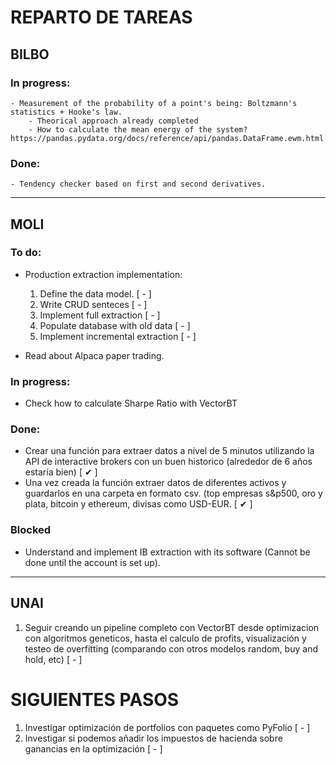# REPARTO DE TAREAS
## **BILBO**

### In progress:
    - Measurement of the probability of a point's being: Boltzmann's statistics + Hooke's law.
        - Theorical approach already completed
        - How to calculate the mean energy of the system? https://pandas.pydata.org/docs/reference/api/pandas.DataFrame.ewm.html

### Done:
    - Tendency checker based on first and second derivatives.

---
## **MOLI**

### To do:
- Production extraction implementation:
    
    1. Define the data model. [ - ]
    2. Write CRUD senteces [ - ]
    3. Implement full extraction [ - ]
    4. Populate database with old data [ - ]
    5. Implement incremental extraction [ - ]


- Read about Alpaca paper trading.
### In progress:
- Check how to calculate Sharpe Ratio with VectorBT

### Done:
- Crear una función para extraer datos a nivel de 5 minutos utilizando la API de interactive brokers con un buen historico (alrededor de 6 años estaría bien) [ &#10004; ]
- Una vez creada la función extraer datos de diferentes activos y guardarlos en una carpeta en formato csv. (top empresas s&p500, oro y plata, bitcoin y ethereum, divisas como USD-EUR. [  &#10004; ]

### Blocked

- Understand and implement IB extraction with its software (Cannot be done until the account is set up).

---
## **UNAI**
1. Seguir creando un pipeline completo con VectorBT desde optimizacion con algoritmos geneticos, hasta el calculo de profits, visualización y testeo de overfitting (comparando con otros modelos random, buy and hold, etc) [ - ]

# SIGUIENTES PASOS
1. Investigar optimización de portfolios con paquetes como PyFolio [ - ]
2. Investigar si podemos añadir los impuestos de hacienda sobre ganancias en la optimización [ - ]
